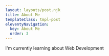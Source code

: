 ```yaml
---
layout: layouts/post.njk
title: About Me
templateClass: tmpl-post
eleventyNavigation:
  key: About Me
  order: 3
---
```


I'm currently learning about Web Development
